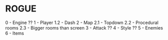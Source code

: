 # ROGUE

0 - Engine ??
1 - Player
    1.2 - Dash
2 - Map
    2.1 - Topdown
    2.2 - Procedural rooms
    2.3 - Bigger rooms than screen
3 - Attack ??
4 - Style ??
5 - Enemies
6 - Items


